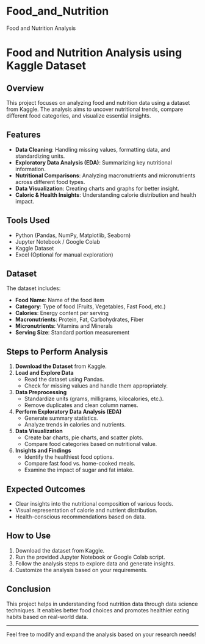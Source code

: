 # Food_and_Nutrition
Food and Nutrition Analysis
# Food and Nutrition Analysis using Kaggle Dataset

## Overview
This project focuses on analyzing food and nutrition data using a dataset from Kaggle. The analysis aims to uncover nutritional trends, compare different food categories, and visualize essential insights.

## Features
- **Data Cleaning**: Handling missing values, formatting data, and standardizing units.
- **Exploratory Data Analysis (EDA)**: Summarizing key nutritional information.
- **Nutritional Comparisons**: Analyzing macronutrients and micronutrients across different food types.
- **Data Visualization**: Creating charts and graphs for better insight.
- **Caloric & Health Insights**: Understanding calorie distribution and health impact.

## Tools Used
- Python (Pandas, NumPy, Matplotlib, Seaborn)
- Jupyter Notebook / Google Colab
- Kaggle Dataset
- Excel (Optional for manual exploration)

## Dataset
The dataset includes:
- **Food Name**: Name of the food item
- **Category**: Type of food (Fruits, Vegetables, Fast Food, etc.)
- **Calories**: Energy content per serving
- **Macronutrients**: Protein, Fat, Carbohydrates, Fiber
- **Micronutrients**: Vitamins and Minerals
- **Serving Size**: Standard portion measurement

## Steps to Perform Analysis
1. **Download the Dataset** from Kaggle.
2. **Load and Explore Data**
   - Read the dataset using Pandas.
   - Check for missing values and handle them appropriately.
3. **Data Preprocessing**
   - Standardize units (grams, milligrams, kilocalories, etc.).
   - Remove duplicates and clean column names.
4. **Perform Exploratory Data Analysis (EDA)**
   - Generate summary statistics.
   - Analyze trends in calories and nutrients.
5. **Data Visualization**
   - Create bar charts, pie charts, and scatter plots.
   - Compare food categories based on nutritional value.
6. **Insights and Findings**
   - Identify the healthiest food options.
   - Compare fast food vs. home-cooked meals.
   - Examine the impact of sugar and fat intake.

## Expected Outcomes
- Clear insights into the nutritional composition of various foods.
- Visual representation of calorie and nutrient distribution.
- Health-conscious recommendations based on data.

## How to Use
1. Download the dataset from Kaggle.
2. Run the provided Jupyter Notebook or Google Colab script.
3. Follow the analysis steps to explore data and generate insights.
4. Customize the analysis based on your requirements.

## Conclusion
This project helps in understanding food nutrition data through data science techniques. It enables better food choices and promotes healthier eating habits based on real-world data.

---
Feel free to modify and expand the analysis based on your research needs!

